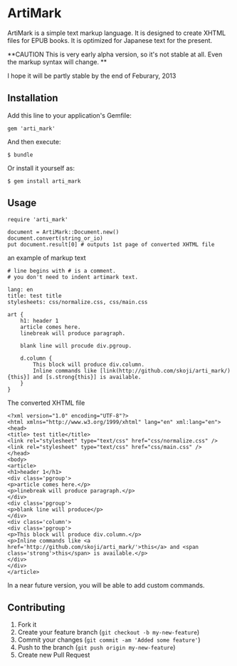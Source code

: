# ArtiMark

ArtiMark is a simple text markup language. It is designed to create XHTML files for EPUB books. It is optimized for Japanese text for the present. 

**CAUTION This is very early alpha version, so it's not stable at all. Even the markup syntax will change. **

I hope it will be partly stable by the end of Feburary, 2013

## Installation

Add this line to your application's Gemfile:

    gem 'arti_mark'

And then execute:

    $ bundle

Or install it yourself as:

    $ gem install arti_mark

## Usage

    require 'arti_mark'

    document = ArtiMark::Document.new()
    document.convert(string_or_io)
    put document.result[0] # outputs 1st page of converted XHTML file

an example of markup text

    # line begins with # is a comment.
    # you don't need to indent artimark text.

    lang: en
    title: test title
    stylesheets: css/normalize.css, css/main.css

    art {
        h1: header 1
        article comes here.
        linebreak will produce paragraph.

        blank line will procude div.pgroup.

        d.column {
            This block will produce div.column.
            Inline commands like [link(http://github.com/skoji/arti_mark/){this}] and [s.strong{this}] is available.
        }
    }

The converted XHTML file

    <?xml version="1.0" encoding="UTF-8"?>
    <html xmlns="http://www.w3.org/1999/xhtml" lang="en" xml:lang="en">
    <head>
    <title> test title</title>
    <link rel="stylesheet" type="text/css" href="css/normalize.css" />
    <link rel="stylesheet" type="text/css" href="css/main.css" />
    </head>
    <body>
    <article>
    <h1>header 1</h1>
    <div class='pgroup'>
    <p>article comes here.</p>
    <p>linebreak will produce paragraph.</p>
    </div>
    <div class='pgroup'>
    <p>blank line will produce</p>
    </div>
    <div class='column'>
    <div class='pgroup'>
    <p>This block will produce div.column.</p>
    <p>Inline commands like <a href='http://github.com/skoji/arti_mark/'>this</a> and <span class='strong'>this</span> is available.</p>
    </div>
    </div>
    </article>

In a near future version, you will be able to add custom commands.

## Contributing

1. Fork it
2. Create your feature branch (`git checkout -b my-new-feature`)
3. Commit your changes (`git commit -am 'Added some feature'`)
4. Push to the branch (`git push origin my-new-feature`)
5. Create new Pull Request
